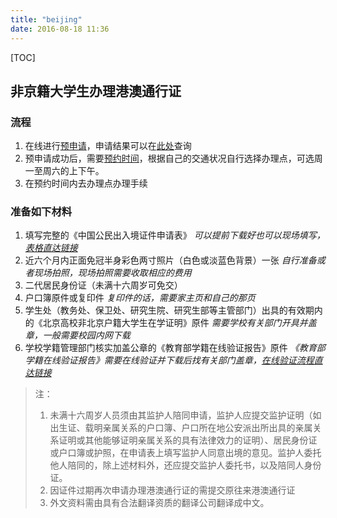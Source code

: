 ```yaml
---
title: "beijing"
date: 2016-08-18 11:36
---
```

[TOC]

## 非京籍大学生办理港澳通行证

### 流程

1. 在线进行[预申请](http://www.bjgaj.gov.cn/jjcrj/?parm=fj1)，申请结果可以在[此处](http://www.bjgaj.gov.cn/jjcrj/?parm=fj2)查询
2. 预申请成功后，需要[预约时间]()，根据自己的交通状况自行选择办理点，可选周一至周六的上下午。
3. 在预约时间内去办理点办理手续

### 准备如下材料

1. 填写完整的《中国公民出入境证件申请表》 *可以提前下载好也可以现场填写，[表格直达链接](http://www.bjgaj.gov.cn/web/bgxzfile/2015-04-03_11-06-54.doc)*
2. 近六个月内正面免冠半身彩色两寸照片（白色或淡蓝色背景）一张 *自行准备或者现场拍照，现场拍照需要收取相应的费用*
3. 二代居民身份证（未满十六周岁可免交）
4. 户口簿原件或复印件 *复印件的话，需要家主页和自己的那页*
5. 学生处（教务处、保卫处、研究生院、研究生部等主管部门）出具的有效期内的《北京高校非北京户籍大学生在学证明》原件 *需要学校有关部门开具并盖章，一般需要校园内网下载*
6. 学校学籍管理部门核实加盖公章的《教育部学籍在线验证报告》原件 *《教育部学籍在线验证报告》需要在线验证并下载后找有关部门盖章，[在线验证流程直达链接](http://www.chsi.com.cn/xlcx/rhsq.jsp#rhsqxj)*

> 注：
> 1. 未满十六周岁人员须由其监护人陪同申请，监护人应提交监护证明（如出生证、载明亲属关系的户口簿、户口所在地公安派出所出具的亲属关系证明或其他能够证明亲属关系的具有法律效力的证明）、居民身份证或户口簿或护照，在申请表上填写监护人同意出境的意见。监护人委托他人陪同的，除上述材料外，还应提交监护人委托书，以及陪同人身份证。
> 2. 因证件过期再次申请办理港澳通行证的需提交原往来港澳通行证
> 3. 外文资料需由具有合法翻译资质的翻译公司翻译成中文。
